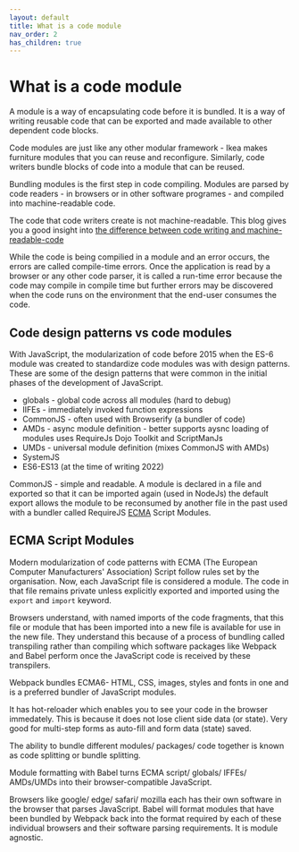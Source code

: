 ```yaml
---
layout: default
title: What is a code module
nav_order: 2
has_children: true
---
```


# What is a code module

A module is a way of encapsulating code before it is bundled. It is a way of writing reusable code that can be exported and made available to other dependent code blocks.

Code modules are just like any other modular framework - Ikea makes furniture modules that you can reuse and reconfigure. Similarly, code writers bundle blocks of code into a module that can be reused.

Bundling modules is the first step in code compiling. Modules are parsed by code readers - in browsers or in other software programes - and compiled into machine-readable code.

The code that code writers create is not machine-readable. This blog gives you a good insight into [the difference between code writing and machine-readable-code](https://www.makeuseof.com/tag/what-is-coding/)

While the code is being compilied in a module and an error occurs, the errors are called compile-time errors. Once the application is read by a browser or any other code parser, it is called a run-time error because the code may compile in compile time but further errors may be discovered when the code runs on the environment that the end-user consumes the code.

## Code design patterns vs code modules

With JavaScript, the modularization of code before 2015 when the ES-6 module was created to standardize code modules was with design patterns. These are some of the design patterns that were common in the initial phases of the development of JavaScript.

- globals - global code across all modules (hard to debug)
- IIFEs - immediately invoked function expressions
- CommonJS - often used with Browserify (a bundler of code)
- AMDs - async module definition - better supports aysnc loading of modules uses RequireJs Dojo Toolkit and ScriptManJs
- UMDs - universal module definition (mixes CommonJS with AMDs)
- SystemJS
- ES6-ES13 (at the time of writing 2022)

CommonJS - simple and readable. A module is declared in a file and exported so that it can be imported again (used in NodeJs) the default export allows the module to be reconsumed by another file in the past used with a bundler called RequireJS
[ECMA](https://en.wikipedia.org/wiki/Ecma_International) Script Modules.

## ECMA Script Modules

Modern modularization of code patterns with ECMA (The European Computer Manufacturers' Association) Script follow rules set by the organisation. Now, each JavaScript file is considered a module. The code in that file remains private unless explicitly exported and imported using the `export` and `import` keyword.

Browsers understand, with named imports of the code fragments, that this file or module that has been imported into a new file is available for use in the new file. They understand this because of a process of bundling called transpiling rather than compiling which software packages like Webpack and Babel perform once the JavaScript code is received by these transpilers.

Webpack bundles ECMA6- HTML, CSS, images, styles and fonts in one and is a preferred bundler of JavaScript modules. 

It has hot-reloader which enables you to see your code in the browser immedately. This is because it does not lose client side data (or state). Very good for multi-step forms as auto-fill and form data (state) saved.

The ability to bundle different modules/ packages/ code together is known as code splitting or bundle splitting.

Module formatting with Babel turns ECMA script/ globals/ IFFEs/ AMDs/UMDs into their browser-compatible JavaScript. 

Browsers like google/ edge/ safari/ mozilla each has their own software in the browser that parses JavaScript. Babel will format modules that have been bundled by Webpack back into the format required by each of these individual browsers and their software parsing requirements. It is module agnostic.
